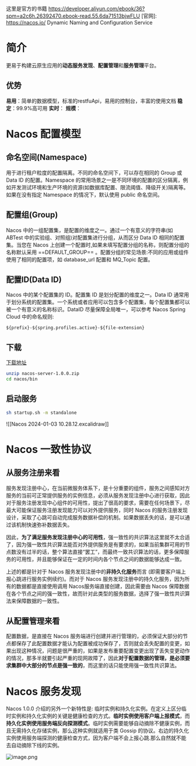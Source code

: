 这里是官方的书籍
https://developer.aliyun.com/ebook/36?spm=a2c6h.26392470.ebook-read.55.6da71513bjwFLU
[官网]: https://nacos.io/
Dynamic Naming and Configuration Service
# 简介
更易于构建云原生应用的**动态服务发现**、**配置管理**和**服务管理**平台。


## 优势
**易用**：简单的数据模型，标准的restfuApi，易用的控制台，丰富的使用文档
**稳定**：99.9%高可用
**实时**：
**规模**：
# Nacos 配置模型

## 命名空间(Namespace)
用于进行租户粒度的配置隔离。不同的命名空间下，可以存在相同的 Group 或 Data lD 的配置。Namespace 的常用场景之一是不同环境的配置的区分隔离，例如开发测试环境和生产环境的资源(如数据库配置、限流阈值、降级开关)隔离等。如果在没有指定 Namespace 的情况下，默认使用 public 命名空间。

## 配置组(Group)
Nacos 中的一组配置集，是配置的维度之一。通过一个有意义的字符串(如 ABTest 中的实验组、对照组)对配置集进行分组，从而区分 Data lD 相同的配置集。当您在 Nacos 上创建一个配置时,如果未填写配置分组的名称，则配置分组的名称默认采用 ==DEFAULT_GROUP== 。配置分组的常见场景:不同的应用或组件使用了相同的配置项，如 database_url 配置和 MQ_Topic 配置。

## 配置ID(Data lD)
Nacos 中的某个配置集的 ID。配置集 ID 是划分配置的维度之一。Data lD 通常用于划分系统的配置集。一个系统或者应用可以包含多个配置集，每个配置集都可以被一个有意义的名称标识。DataID 尽量保障全局唯一，可以参考 Nacos Spring Cloud 中的命名规则:
```
${prefix}-${spring.profiles.active}-${file-extension}
```

## 下载
[下载地址](https://github.com/alibaba/nacos/releases)
```bash
unzip nacos-server-1.0.0.zip
cd nacos/bin
```
## 启动服务
```sh
sh startup.sh -m standalone
```
![[Nacos 2024-01-03 10.28.12.excalidraw]]
# Nacos 一致性协议

## 从服务注册来看

服务发现注册中心，在当前微服务体系下，是十分重要的组件，服务之间感知对方服务的当前可正常提供服务的实例信息，必须从服务发现注册中心进行获取，因此对于服务注册发现中心组件的可用性，提出了很高的要求，需要在任何场景下，尽最大可能保证服务注册发现能力可以对外提供服务，同时 Nacos 的服务注册发现设计，采取了心跳可自动完成服务数据补偿的机制。如果数据丢失的话，是可以通过该机制快速弥补数据丢失。

因此，**为了满足服务发现注册中心的可用性**，强一致性的共识算法这里就不太合适了，因为强一致性共识算法能否对外提供服务是有要求的，如果当前集群可用的节点数没有过半的话，整个算法直接“罢工”，而最终一致共识算法的话，更多保障服务的可用性，并且能够保证在一定的时间内各个节点之间的数据能够达成一致。

上述的都是针对于 Nacos 服务发现注册中的**非持久化服务**而言 (即需要客户端上报心跳进行服务实例续约)。而对于 Nacos 服务发现注册中的持久化服务，因为所有的数据都是直接使用调用 Nacos服务端直接创建，因此需要由 Nacos 保障数据在各个节点之间的强一致性，故而针对此类型的服务数据，选择了强一致性共识算法来保障数据的一致性。

## 从配置管理来看

配置数据，是直接在 Nacos 服务端进行创建并进行管理的，必须保证大部分的节点都保存了此配置数据才能认为配置被成功保存了，否则就会丢失配置的变更，如果出现这种情况，问题是很严重的，如果是发布重要配置变更出现了丢失变更动作的情况，那多半就要引起严重的现网故障了，因此**对于配置数据的管理，是必须要求集群中大部分的节点是强一致的**，而这里的话只能使用强一致性共识算法。


# Nacos 服务发现
Nacos 1.0.0 介绍的另外一个新特性是: 临时实例和持久化实例。在定义上区分临时实例和持久化实例的关键是健康检查的方式。**临时实例使用客户端上报模式**，而**持久化实例使用服务端反向探测模式**。临时实例需要能够自动摘除不健康实例，而且无需持久化存储实例，那么这种实例就适用于类 Gossip 的协议。右边的持久化实例使用服务端探测的健康检查方式，因为客户端不会上报心跳.那么自然就不能去自动摘除下线的实例。




![image.png](https://gitee.com/ycfan/images/raw/master/img/20231213130232.png)
